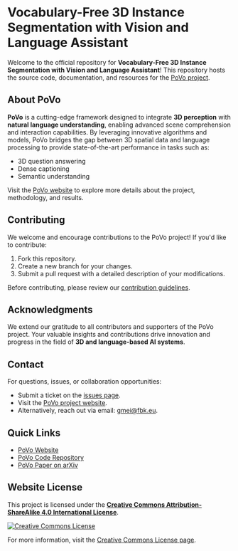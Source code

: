 # Vocabulary-Free 3D Instance Segmentation with Vision and Language Assistant

Welcome to the official repository for **Vocabulary-Free 3D Instance Segmentation with Vision and Language Assistant**! This repository hosts the source code, documentation, and resources for the [PoVo project](https://gfmei.github.io/PoVo/).

## About PoVo
**PoVo** is a cutting-edge framework designed to integrate **3D perception** with **natural language understanding**, enabling advanced scene comprehension and interaction capabilities. By leveraging innovative algorithms and models, PoVo bridges the gap between 3D spatial data and language processing to provide state-of-the-art performance in tasks such as:
- 3D question answering
- Dense captioning
- Semantic understanding

Visit the [PoVo website](https://gfmei.github.io/PoVo) to explore more details about the project, methodology, and results.


## Contributing
We welcome and encourage contributions to the PoVo project! If you'd like to contribute:
1. Fork this repository.
2. Create a new branch for your changes.
3. Submit a pull request with a detailed description of your modifications.

Before contributing, please review our [contribution guidelines](https://github.com/gfmei/PoVo/blob/main/CONTRIBUTING.md).

## Acknowledgments
We extend our gratitude to all contributors and supporters of the PoVo project. Your valuable insights and contributions drive innovation and progress in the field of **3D and language-based AI systems**.

## Contact
For questions, issues, or collaboration opportunities:
- Submit a ticket on the [issues page](https://github.com/gfmei/PoVo/issues).
- Visit the [PoVo project website](https://gfmei.github.io/PoVo/).
- Alternatively, reach out via email: [gmei@fbk.eu](mailto:gmei@fbk.eu).

## Quick Links
- [PoVo Website](https://gfmei.github.io/PoVo/)
- [PoVo Code Repository](https://github.com/gfmei/PoVo)
- [PoVo Paper on arXiv](https://arxiv.org/abs/2411.19774)


## Website License

This project is licensed under the **[Creative Commons Attribution-ShareAlike 4.0 International License](http://creativecommons.org/licenses/by-sa/4.0/)**.

[![Creative Commons License](https://i.creativecommons.org/l/by-sa/4.0/88x31.png)](http://creativecommons.org/licenses/by-sa/4.0/)

For more information, visit the [Creative Commons License page](http://creativecommons.org/licenses/by-sa/4.0/).
